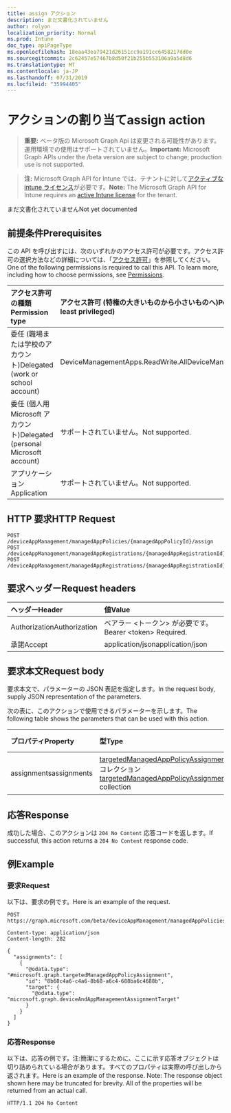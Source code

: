 ```yaml
---
title: assign アクション
description: まだ文書化されていません
author: rolyon
localization_priority: Normal
ms.prod: Intune
doc_type: apiPageType
ms.openlocfilehash: 18eaa43ea79421d26151cc9a191cc6458217dd0e
ms.sourcegitcommit: 2c62457e57467b8d50f21b255b553106a9a5d8d6
ms.translationtype: MT
ms.contentlocale: ja-JP
ms.lasthandoff: 07/31/2019
ms.locfileid: "35994405"
---
```

# <a name="assign-action"></a><span data-ttu-id="1dcba-103">アクションの割り当て</span><span class="sxs-lookup"><span data-stu-id="1dcba-103">assign action</span></span>

> <span data-ttu-id="1dcba-104">**重要:** ベータ版の Microsoft Graph Api は変更される可能性があります。運用環境での使用はサポートされていません。</span><span class="sxs-lookup"><span data-stu-id="1dcba-104">**Important:** Microsoft Graph APIs under the /beta version are subject to change; production use is not supported.</span></span>

> <span data-ttu-id="1dcba-105">**注:** Microsoft Graph API for Intune では、テナントに対して[アクティブな intune ライセンス](https://go.microsoft.com/fwlink/?linkid=839381)が必要です。</span><span class="sxs-lookup"><span data-stu-id="1dcba-105">**Note:** The Microsoft Graph API for Intune requires an [active Intune license](https://go.microsoft.com/fwlink/?linkid=839381) for the tenant.</span></span>

<span data-ttu-id="1dcba-106">まだ文書化されていません</span><span class="sxs-lookup"><span data-stu-id="1dcba-106">Not yet documented</span></span>

## <a name="prerequisites"></a><span data-ttu-id="1dcba-107">前提条件</span><span class="sxs-lookup"><span data-stu-id="1dcba-107">Prerequisites</span></span>
<span data-ttu-id="1dcba-p101">この API を呼び出すには、次のいずれかのアクセス許可が必要です。アクセス許可の選択方法などの詳細については、「[アクセス許可](/graph/permissions-reference)」を参照してください。</span><span class="sxs-lookup"><span data-stu-id="1dcba-p101">One of the following permissions is required to call this API. To learn more, including how to choose permissions, see [Permissions](/graph/permissions-reference).</span></span>

|<span data-ttu-id="1dcba-110">アクセス許可の種類</span><span class="sxs-lookup"><span data-stu-id="1dcba-110">Permission type</span></span>|<span data-ttu-id="1dcba-111">アクセス許可 (特権の大きいものから小さいものへ)</span><span class="sxs-lookup"><span data-stu-id="1dcba-111">Permissions (from most to least privileged)</span></span>|
|:---|:---|
|<span data-ttu-id="1dcba-112">委任 (職場または学校のアカウント)</span><span class="sxs-lookup"><span data-stu-id="1dcba-112">Delegated (work or school account)</span></span>|<span data-ttu-id="1dcba-113">DeviceManagementApps.ReadWrite.All</span><span class="sxs-lookup"><span data-stu-id="1dcba-113">DeviceManagementApps.ReadWrite.All</span></span>|
|<span data-ttu-id="1dcba-114">委任 (個人用 Microsoft アカウント)</span><span class="sxs-lookup"><span data-stu-id="1dcba-114">Delegated (personal Microsoft account)</span></span>|<span data-ttu-id="1dcba-115">サポートされていません。</span><span class="sxs-lookup"><span data-stu-id="1dcba-115">Not supported.</span></span>|
|<span data-ttu-id="1dcba-116">アプリケーション</span><span class="sxs-lookup"><span data-stu-id="1dcba-116">Application</span></span>|<span data-ttu-id="1dcba-117">サポートされていません。</span><span class="sxs-lookup"><span data-stu-id="1dcba-117">Not supported.</span></span>|

## <a name="http-request"></a><span data-ttu-id="1dcba-118">HTTP 要求</span><span class="sxs-lookup"><span data-stu-id="1dcba-118">HTTP Request</span></span>
<!-- {
  "blockType": "ignored"
}
-->
``` http
POST /deviceAppManagement/managedAppPolicies/{managedAppPolicyId}/assign
POST /deviceAppManagement/managedAppRegistrations/{managedAppRegistrationId}/appliedPolicies/{managedAppPolicyId}/assign
POST /deviceAppManagement/managedAppRegistrations/{managedAppRegistrationId}/intendedPolicies/{managedAppPolicyId}/assign
```

## <a name="request-headers"></a><span data-ttu-id="1dcba-119">要求ヘッダー</span><span class="sxs-lookup"><span data-stu-id="1dcba-119">Request headers</span></span>
|<span data-ttu-id="1dcba-120">ヘッダー</span><span class="sxs-lookup"><span data-stu-id="1dcba-120">Header</span></span>|<span data-ttu-id="1dcba-121">値</span><span class="sxs-lookup"><span data-stu-id="1dcba-121">Value</span></span>|
|:---|:---|
|<span data-ttu-id="1dcba-122">Authorization</span><span class="sxs-lookup"><span data-stu-id="1dcba-122">Authorization</span></span>|<span data-ttu-id="1dcba-123">ベアラー &lt;トークン&gt; が必要です。</span><span class="sxs-lookup"><span data-stu-id="1dcba-123">Bearer &lt;token&gt; Required.</span></span>|
|<span data-ttu-id="1dcba-124">承諾</span><span class="sxs-lookup"><span data-stu-id="1dcba-124">Accept</span></span>|<span data-ttu-id="1dcba-125">application/json</span><span class="sxs-lookup"><span data-stu-id="1dcba-125">application/json</span></span>|

## <a name="request-body"></a><span data-ttu-id="1dcba-126">要求本文</span><span class="sxs-lookup"><span data-stu-id="1dcba-126">Request body</span></span>
<span data-ttu-id="1dcba-127">要求本文で、パラメーターの JSON 表記を指定します。</span><span class="sxs-lookup"><span data-stu-id="1dcba-127">In the request body, supply JSON representation of the parameters.</span></span>

<span data-ttu-id="1dcba-128">次の表に、このアクションで使用できるパラメーターを示します。</span><span class="sxs-lookup"><span data-stu-id="1dcba-128">The following table shows the parameters that can be used with this action.</span></span>

|<span data-ttu-id="1dcba-129">プロパティ</span><span class="sxs-lookup"><span data-stu-id="1dcba-129">Property</span></span>|<span data-ttu-id="1dcba-130">型</span><span class="sxs-lookup"><span data-stu-id="1dcba-130">Type</span></span>|<span data-ttu-id="1dcba-131">説明</span><span class="sxs-lookup"><span data-stu-id="1dcba-131">Description</span></span>|
|:---|:---|:---|
|<span data-ttu-id="1dcba-132">assignments</span><span class="sxs-lookup"><span data-stu-id="1dcba-132">assignments</span></span>|<span data-ttu-id="1dcba-133">[targetedManagedAppPolicyAssignment](../resources/intune-mam-targetedmanagedapppolicyassignment.md) コレクション</span><span class="sxs-lookup"><span data-stu-id="1dcba-133">[targetedManagedAppPolicyAssignment](../resources/intune-mam-targetedmanagedapppolicyassignment.md) collection</span></span>|<span data-ttu-id="1dcba-134">まだ文書化されていません</span><span class="sxs-lookup"><span data-stu-id="1dcba-134">Not yet documented</span></span>|



## <a name="response"></a><span data-ttu-id="1dcba-135">応答</span><span class="sxs-lookup"><span data-stu-id="1dcba-135">Response</span></span>
<span data-ttu-id="1dcba-136">成功した場合、このアクションは `204 No Content` 応答コードを返します。</span><span class="sxs-lookup"><span data-stu-id="1dcba-136">If successful, this action returns a `204 No Content` response code.</span></span>

## <a name="example"></a><span data-ttu-id="1dcba-137">例</span><span class="sxs-lookup"><span data-stu-id="1dcba-137">Example</span></span>

### <a name="request"></a><span data-ttu-id="1dcba-138">要求</span><span class="sxs-lookup"><span data-stu-id="1dcba-138">Request</span></span>
<span data-ttu-id="1dcba-139">以下は、要求の例です。</span><span class="sxs-lookup"><span data-stu-id="1dcba-139">Here is an example of the request.</span></span>
``` http
POST https://graph.microsoft.com/beta/deviceAppManagement/managedAppPolicies/{managedAppPolicyId}/assign

Content-type: application/json
Content-length: 282

{
  "assignments": [
    {
      "@odata.type": "#microsoft.graph.targetedManagedAppPolicyAssignment",
      "id": "8b68c4a6-c4a6-8b68-a6c4-688ba6c4688b",
      "target": {
        "@odata.type": "microsoft.graph.deviceAndAppManagementAssignmentTarget"
      }
    }
  ]
}
```

### <a name="response"></a><span data-ttu-id="1dcba-140">応答</span><span class="sxs-lookup"><span data-stu-id="1dcba-140">Response</span></span>
<span data-ttu-id="1dcba-p102">以下は、応答の例です。注:簡潔にするために、ここに示す応答オブジェクトは切り詰められている場合があります。すべてのプロパティは実際の呼び出しから返されます。</span><span class="sxs-lookup"><span data-stu-id="1dcba-p102">Here is an example of the response. Note: The response object shown here may be truncated for brevity. All of the properties will be returned from an actual call.</span></span>
``` http
HTTP/1.1 204 No Content
```






